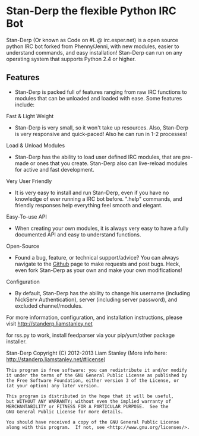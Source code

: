 Stan-Derp the flexible Python IRC Bot
=====================================

Stan-Derp (Or known as Code on #L @ irc.esper.net) is a open source python IRC bot forked from Phenny/Jenni, with new modules, easier to understand commands, and easy installation! Stan-Derp can run on any operating system that supports Python 2.4 or higher.

Features
--------
- Stan-Derp is packed full of features ranging from raw IRC functions to modules that can be unloaded and loaded with ease. Some features include:

Fast & Light Weight
- Stan-Derp is very small, so it won't take up resources. Also, Stan-Derp is very responsive and quick-paced! Also he can run in 1-2 processes!

Load & Unload Modules
- Stan-Derp has the ability to load user defined IRC modules, that are pre-made or ones that you create. Stan-Derp also can live-reload modules for active and fast development.

Very User Friendly
- It is very easy to install and run Stan-Derp, even if you have no knowledge of ever running a IRC bot before. ".help" commands, and friendly responses help everything feel smooth and elegant.

Easy-To-use API
- When creating your own modules, it is always very easy to have a fully documented API and easy to understand functions.

Open-Source
- Found a bug, feature, or technical support/advice? You can always navigate to the [Github](https://github.com/Liamraystanley/Stan-Derp) page to make requests and post bugs. Heck, even fork Stan-Derp as your own and make your own modifications!</dd>

Configuration
- By default, Stan-Derp has the ability to change his username (including NickServ Authentication), server (including server password), and excluded channel/modules.


For more information, configuration, and installation instructions, please visit http://standerp.liamstanley.net

for rss.py to work, install feedparser via your pip/yum/other package installer.

Stan-Derp Copyright (C) 2012-2013 Liam Stanley (More info here: http://standerp.liamstanley.net/#license)

    This program is free software: you can redistribute it and/or modify
    it under the terms of the GNU General Public License as published by
    the Free Software Foundation, either version 3 of the License, or
    (at your option) any later version.

    This program is distributed in the hope that it will be useful,
    but WITHOUT ANY WARRANTY; without even the implied warranty of
    MERCHANTABILITY or FITNESS FOR A PARTICULAR PURPOSE.  See the
    GNU General Public License for more details.

    You should have received a copy of the GNU General Public License
    along with this program.  If not, see <http://www.gnu.org/licenses/>.
